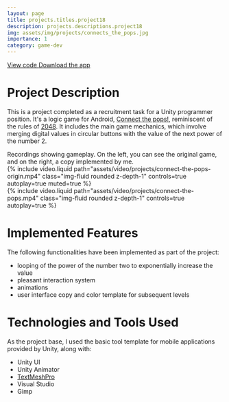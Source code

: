 ```yaml
---
layout: page
title: projects.titles.project18
description: projects.descriptions.project18
img: assets/img/projects/connects_the_pops.jpg
importance: 1
category: game-dev
---
```



<div class="links">
      <a href="https://github.com/Ziumper/connect-the-pops-clone" class="btn btn-amber btn-sm z-depth-0" role="button">View code <i class="fa-brands fa-github"></i></a>
      <a href="https://github.com/Ziumper/connect-the-pops-clone/releases" class="btn btn-amber btn-sm z-depth-0" role="button">Download the app <i class="fa fa-download"></i></a>
</div>

# Project Description

This is a project completed as a recruitment task for a Unity programmer position. It's a logic game for Android, [Connect the pops!](https://play.google.com/store/apps/details?id=com.casox.ConnectToMerge), reminiscent of the rules of [2048](<https://en.wikipedia.org/wiki/2048_(video_game)>). It includes the main game mechanics, which involve merging digital values in circular buttons with the value of the next power of the number 2.

<div class="caption">
    Recordings showing gameplay. On the left, you can see the original game, and on the right, a copy implemented by me.
</div>
<div class="row mt-3">
    <div class="col-sm mt-3 mt-md-0">
        {% include video.liquid path="assets/video/projects/connect-the-pops-origin.mp4" class="img-fluid rounded z-depth-1" controls=true autoplay=true muted=true %}
    </div>
    <div class="col-sm mt-3 mt-md-0">
        {% include video.liquid path="assets/video/projects/connect-the-pops.mp4" class="img-fluid rounded z-depth-1" controls=true autoplay=true %}
    </div>
</div>

# Implemented Features

The following functionalities have been implemented as part of the project:

- looping of the power of the number two to exponentially increase the value
- pleasant interaction system
- animations
- user interface copy and color template for subsequent levels

# Technologies and Tools Used

As the project base, I used the basic tool template for mobile applications provided by Unity, along with:

- Unity UI
- Unity Animator
- [TextMeshPro](https://docs.unity3d.com/Packages/com.unity.textmeshpro@4.0/manual/index.html)
- Visual Studio
- Gimp
